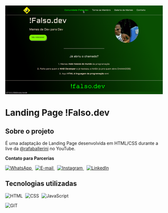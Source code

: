 ![Banner](banner.png)
# Landing Page !Falso.dev

## Sobre o projeto 

É uma adaptação de Landing Page desenvolvida em HTML/CSS durante a live da [@rafaballerini](https://github.com/rafaballerini) no YouTube.

**Contato para Parcerias**

[![WhatsApp](https://img.shields.io/badge/WhatsApp-25D366?style=for-the-badge&logo=whatsapp&logoColor=white)
](https://wa.me/message/VY2FEKEHXRIGC1)&nbsp;
[![E-mail](	https://img.shields.io/badge/ProtonMail-8B89CC?style=for-the-badge&logo=protonmail&logoColor=white)
](mailto:designtechti.dev@protonmail.com)&nbsp;
[![Instagram](https://img.shields.io/badge/Instagram-E4405F?style=for-the-badge&logo=instagram&logoColor=white)
](https://instagram.com/falso.dev)&nbsp;
[![LinkedIn](https://img.shields.io/badge/LinkedIn-0077B5?style=for-the-badge&logo=linkedin&logoColor=white)](https://linkedin.com/n/designtechtidev)&nbsp;


## Tecnologias utilizadas

![HTML](https://img.shields.io/badge/-HTML-121011?style=for-the-badge&logo=html5)&nbsp;
![CSS](https://img.shields.io/badge/-CSS-121011?style=for-the-badge&logo=CSS3&logoColor=1572B6)&nbsp;
![JavaScript](https://img.shields.io/badge/-JavaScript-121011?style=for-the-badge&logo=javascript)&nbsp;
<!-- ![JQuery](https://img.shields.io/badge/-Jquery-121011?style=for-the-badge&logo=jquery)&nbsp;
![Bootstrap](https://img.shields.io/badge/-Bootstrap-121011?style=for-the-badge&logo=bootstrap)&nbsp;
![PHP](https://img.shields.io/badge/-PHP-121011?style=for-the-badge&logo=php)&nbsp;
![Laravel](https://img.shields.io/badge/Laravel-121011?style=for-the-badge&logo=laravel)
![WordPress](https://img.shields.io/badge/-Wordpress-121011?style=for-the-badge&logo=wordpress)&nbsp; -->
![GIT](https://img.shields.io/badge/-GIT-121011?style=for-the-badge&logo=git)&nbsp;
<!-- ![PostgreSQL](https://img.shields.io/badge/PostgreSQL-121011?style=for-the-badge&logo=postgresql)&nbsp; -->